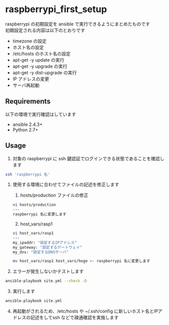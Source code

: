 # raspberrypi_first_setup  
raspberrypi の初期設定を ansible で実行できるようにまとめたものです  
初期設定される内容は以下のとおりです  

- timezone の設定
- ホスト名の設定
- /etc/hosts のホスト名の設定
- apt-get -y update の実行
- apt-get -y upgrade の実行
- apt-get -y dist-upgrade の実行
- IP アドレスの変更
- サーバ再起動


## Requirements  
以下の環境で実行確認はしています  

- ansible 2.4.3+
- Python 2.7+

## Usage
1. 対象の raspberrypi に ssh 鍵認証でログインできる状態であることを確認します  
```bash
ssh 'raspberrypi 名'
```

1. 使用する環境に合わせてファイルの記述を修正します
    1. hosts/production ファイルの修正
      ```bash
      vi hosts/production
      ---
      raspberrypi 名に変更します
      ```  
    
    2. host_vars/rasp1  
  
     ```bash
     vi host_vars/rasp1
     ---
     my_ipaddr: "設定するIPアドレス"
     my_gateway: "設定するゲートウェイ"
     my_dns: "設定するDNSサーバ"
     ```

     ```bash
     mv host_vars/rasp1 host_vars/hoge <- raspberrypi 名に変更します
     ```

2. エラーが発生しないかテストします
```bash
ansible-playbook site.yml --check -D
```

3. 実行します
```bash
ansible-playbook site.yml
```

4. 再起動がされるため、/etc/hosts や ~/.ssh/config に新しいホスト名とIPアドレスの記述をしてssh などで疎通確認を実施します





